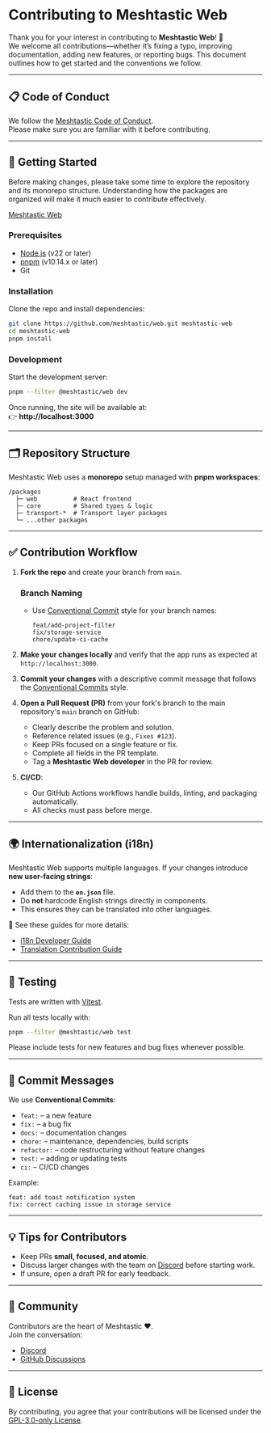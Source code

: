 # Contributing to Meshtastic Web

Thank you for your interest in contributing to **Meshtastic Web**! 🎉  
We welcome all contributions—whether it’s fixing a typo, improving documentation, adding new features, or reporting bugs. This document outlines how to get started and the conventions we follow.

---

## 📋 Code of Conduct
We follow the [Meshtastic Code of Conduct](https://meshtastic.org/docs/legal/conduct/).  
Please make sure you are familiar with it before contributing.

---

## 🚀 Getting Started
Before making changes, please take some time to explore the repository and its monorepo structure. 
Understanding how the packages are organized will make it much easier to contribute effectively.

[Meshtastic Web](https://github.com/meshtastic/web/)

### Prerequisites
- [Node.js](https://nodejs.org/) (v22 or later)  
- [pnpm](https://pnpm.io/) (v10.14.x or later)  
- Git  

### Installation
Clone the repo and install dependencies:

```bash
git clone https://github.com/meshtastic/web.git meshtastic-web
cd meshtastic-web
pnpm install
```

### Development
Start the development server:

```bash
pnpm --filter @meshtastic/web dev
```

Once running, the site will be available at:  
👉 **http://localhost:3000**

---

## 🗂 Repository Structure
Meshtastic Web uses a **monorepo** setup managed with **pnpm workspaces**:

```
/packages
  ├─ web          # React frontend
  ├─ core         # Shared types & logic
  ├─ transport-*  # Transport layer packages
  └─ ...other packages
```

---

## ✅ Contribution Workflow

1. **Fork the repo** and create your branch from `main`.  

   ### Branch Naming
   - Use [Conventional Commit](https://www.conventionalcommits.org/) style for your branch names:
     ```
     feat/add-project-filter
     fix/storage-service
     chore/update-ci-cache
     ```

2. **Make your changes locally** and verify that the app runs as expected at `http://localhost:3000`.  

3. **Commit your changes** with a descriptive commit message that follows the [Conventional Commits](https://www.conventionalcommits.org/) style.  

4. **Open a Pull Request (PR)** from your fork's branch to the main repository's `main` branch on GitHub:
   - Clearly describe the problem and solution.  
   - Reference related issues (e.g., `Fixes #123`).  
   - Keep PRs focused on a single feature or fix.  
   - Complete all fields in the PR template.
   - Tag a **Meshtastic Web developer** in the PR for review.  

5. **CI/CD**:
   - Our GitHub Actions workflows handle builds, linting, and packaging automatically.  
   - All checks must pass before merge.  

---

## 🌍 Internationalization (i18n)

Meshtastic Web supports multiple languages. If your changes introduce **new user-facing strings**:

- Add them to the **`en.json`** file.  
- Do **not** hardcode English strings directly in components.  
- This ensures they can be translated into other languages.  

🔗 See these guides for more details:  
- [i18n Developer Guide](https://github.com/meshtastic/web/blob/main/packages/web/CONTRIBUTING_I18N_DEVELOPER_GUIDE.md)  
- [Translation Contribution Guide](https://github.com/meshtastic/web/blob/main/packages/web/CONTRIBUTING_TRANSLATIONS.md)  

---

## 🧪 Testing
Tests are written with [Vitest](https://vitest.dev/).  

Run all tests locally with:  

```bash
pnpm --filter @meshtastic/web test 
```

Please include tests for new features and bug fixes whenever possible.

---

## 📝 Commit Messages
We use **Conventional Commits**:

- `feat:` – a new feature  
- `fix:` – a bug fix  
- `docs:` – documentation changes  
- `chore:` – maintenance, dependencies, build scripts  
- `refactor:` – code restructuring without feature changes  
- `test:` – adding or updating tests  
- `ci:` – CI/CD changes  

Example:
```
feat: add toast notification system
fix: correct caching issue in storage service
```

---

## 💡 Tips for Contributors
- Keep PRs **small, focused, and atomic**.  
- Discuss larger changes with the team on [Discord](https://discord.gg/meshtastic) before starting work.  
- If unsure, open a draft PR for early feedback.  

---

## 🙌 Community
Contributors are the heart of Meshtastic ❤️.  
Join the conversation:  
- [Discord](https://discord.gg/meshtastic)  
- [GitHub Discussions](https://github.com/meshtastic/web/discussions)  

---

## 📜 License
By contributing, you agree that your contributions will be licensed under the [GPL-3.0-only License](../../LICENSE).  
